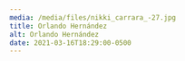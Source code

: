 ```yaml
---
media: /media/files/nikki_carrara_-27.jpg
title: Orlando Hernández
alt: Orlando Hernández
date: 2021-03-16T18:29:00-0500
---
```

